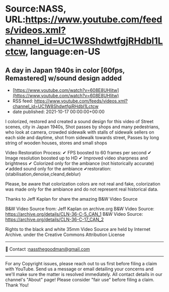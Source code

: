 # Source:NASS, URL:https://www.youtube.com/feeds/videos.xml?channel_id=UC1W8ShdwtfgjRHdbl1Lctcw, language:en-US

## A day in Japan 1940s in color [60fps, Remastered] w/sound design added
 - [https://www.youtube.com/watch?v=608E8UHlitw](https://www.youtube.com/watch?v=608E8UHlitw)
 - RSS feed: https://www.youtube.com/feeds/videos.xml?channel_id=UC1W8ShdwtfgjRHdbl1Lctcw
 - date published: 2021-10-17 00:00:00+00:00

I colorized, restored and created a sound design for this video of  Street scenes, city in Japan 1940s, Shot passes by shops and many pedestrians, who look at camera, crowded sidewalk with stalls of sidewalk sellers on each side and daytime, shot from sidewalk towards street, Passes by long string of wooden houses, stores and small shops

Video Restoration Process:
✔ FPS boosted to 60 frames per second 
✔ Image resolution boosted up to HD 
✔ Improved video sharpness and brightness 
✔ Colorized only for the ambiance (not historically accurate)
✔added sound only for the ambiance
✔restoration:(stabilisation,denoise,cleand,deblur) 

Please, be aware that colorization colors are not real and fake, colorization was made only for the ambiance and do not represent real historical data.

Thanks to Jeff Kaplan for share the amazing B&W Video Source

B&W Video Source from:   Jeff Kaplan  on archive.org
B&W Video Source: https://archive.org/details/CLN-36-C-5_CAN_1
B&W Video Source: https://archive.org/details/CLN-36-C-17_CAN_2

Rights to the black and white 35mm Video Source are held by Internet Archive. under the Creative Commons Attribution License
- - - - - - - - - - - - - - - - - - - -
📨 Contact :nassthegoodman@gmail.com
- - - - - - - - - - - - - - - - - - - -
For any Copyright issues, please reach out to us first before filing a claim with YouTube. Send us a message or email detailing your concerns and we'll make sure the matter is resolved immediately. All contact details in our channel's "About" page! Please consider "fair use" before filing a claim. Thank You!


